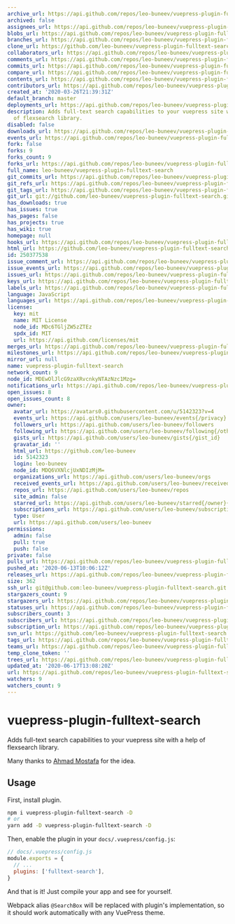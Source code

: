 ```yaml
---
archive_url: https://api.github.com/repos/leo-buneev/vuepress-plugin-fulltext-search/{archive_format}{/ref}
archived: false
assignees_url: https://api.github.com/repos/leo-buneev/vuepress-plugin-fulltext-search/assignees{/user}
blobs_url: https://api.github.com/repos/leo-buneev/vuepress-plugin-fulltext-search/git/blobs{/sha}
branches_url: https://api.github.com/repos/leo-buneev/vuepress-plugin-fulltext-search/branches{/branch}
clone_url: https://github.com/leo-buneev/vuepress-plugin-fulltext-search.git
collaborators_url: https://api.github.com/repos/leo-buneev/vuepress-plugin-fulltext-search/collaborators{/collaborator}
comments_url: https://api.github.com/repos/leo-buneev/vuepress-plugin-fulltext-search/comments{/number}
commits_url: https://api.github.com/repos/leo-buneev/vuepress-plugin-fulltext-search/commits{/sha}
compare_url: https://api.github.com/repos/leo-buneev/vuepress-plugin-fulltext-search/compare/{base}...{head}
contents_url: https://api.github.com/repos/leo-buneev/vuepress-plugin-fulltext-search/contents/{+path}
contributors_url: https://api.github.com/repos/leo-buneev/vuepress-plugin-fulltext-search/contributors
created_at: '2020-03-26T21:39:31Z'
default_branch: master
deployments_url: https://api.github.com/repos/leo-buneev/vuepress-plugin-fulltext-search/deployments
description: Adds full-text search capabilities to your vuepress site with a help
  of flexsearch library.
disabled: false
downloads_url: https://api.github.com/repos/leo-buneev/vuepress-plugin-fulltext-search/downloads
events_url: https://api.github.com/repos/leo-buneev/vuepress-plugin-fulltext-search/events
fork: false
forks: 9
forks_count: 9
forks_url: https://api.github.com/repos/leo-buneev/vuepress-plugin-fulltext-search/forks
full_name: leo-buneev/vuepress-plugin-fulltext-search
git_commits_url: https://api.github.com/repos/leo-buneev/vuepress-plugin-fulltext-search/git/commits{/sha}
git_refs_url: https://api.github.com/repos/leo-buneev/vuepress-plugin-fulltext-search/git/refs{/sha}
git_tags_url: https://api.github.com/repos/leo-buneev/vuepress-plugin-fulltext-search/git/tags{/sha}
git_url: git://github.com/leo-buneev/vuepress-plugin-fulltext-search.git
has_downloads: true
has_issues: true
has_pages: false
has_projects: true
has_wiki: true
homepage: null
hooks_url: https://api.github.com/repos/leo-buneev/vuepress-plugin-fulltext-search/hooks
html_url: https://github.com/leo-buneev/vuepress-plugin-fulltext-search
id: 250377538
issue_comment_url: https://api.github.com/repos/leo-buneev/vuepress-plugin-fulltext-search/issues/comments{/number}
issue_events_url: https://api.github.com/repos/leo-buneev/vuepress-plugin-fulltext-search/issues/events{/number}
issues_url: https://api.github.com/repos/leo-buneev/vuepress-plugin-fulltext-search/issues{/number}
keys_url: https://api.github.com/repos/leo-buneev/vuepress-plugin-fulltext-search/keys{/key_id}
labels_url: https://api.github.com/repos/leo-buneev/vuepress-plugin-fulltext-search/labels{/name}
language: JavaScript
languages_url: https://api.github.com/repos/leo-buneev/vuepress-plugin-fulltext-search/languages
license:
  key: mit
  name: MIT License
  node_id: MDc6TGljZW5zZTEz
  spdx_id: MIT
  url: https://api.github.com/licenses/mit
merges_url: https://api.github.com/repos/leo-buneev/vuepress-plugin-fulltext-search/merges
milestones_url: https://api.github.com/repos/leo-buneev/vuepress-plugin-fulltext-search/milestones{/number}
mirror_url: null
name: vuepress-plugin-fulltext-search
network_count: 9
node_id: MDEwOlJlcG9zaXRvcnkyNTAzNzc1Mzg=
notifications_url: https://api.github.com/repos/leo-buneev/vuepress-plugin-fulltext-search/notifications{?since,all,participating}
open_issues: 8
open_issues_count: 8
owner:
  avatar_url: https://avatars0.githubusercontent.com/u/5142323?v=4
  events_url: https://api.github.com/users/leo-buneev/events{/privacy}
  followers_url: https://api.github.com/users/leo-buneev/followers
  following_url: https://api.github.com/users/leo-buneev/following{/other_user}
  gists_url: https://api.github.com/users/leo-buneev/gists{/gist_id}
  gravatar_id: ''
  html_url: https://github.com/leo-buneev
  id: 5142323
  login: leo-buneev
  node_id: MDQ6VXNlcjUxNDIzMjM=
  organizations_url: https://api.github.com/users/leo-buneev/orgs
  received_events_url: https://api.github.com/users/leo-buneev/received_events
  repos_url: https://api.github.com/users/leo-buneev/repos
  site_admin: false
  starred_url: https://api.github.com/users/leo-buneev/starred{/owner}{/repo}
  subscriptions_url: https://api.github.com/users/leo-buneev/subscriptions
  type: User
  url: https://api.github.com/users/leo-buneev
permissions:
  admin: false
  pull: true
  push: false
private: false
pulls_url: https://api.github.com/repos/leo-buneev/vuepress-plugin-fulltext-search/pulls{/number}
pushed_at: '2020-06-13T10:06:12Z'
releases_url: https://api.github.com/repos/leo-buneev/vuepress-plugin-fulltext-search/releases{/id}
size: 362
ssh_url: git@github.com:leo-buneev/vuepress-plugin-fulltext-search.git
stargazers_count: 9
stargazers_url: https://api.github.com/repos/leo-buneev/vuepress-plugin-fulltext-search/stargazers
statuses_url: https://api.github.com/repos/leo-buneev/vuepress-plugin-fulltext-search/statuses/{sha}
subscribers_count: 3
subscribers_url: https://api.github.com/repos/leo-buneev/vuepress-plugin-fulltext-search/subscribers
subscription_url: https://api.github.com/repos/leo-buneev/vuepress-plugin-fulltext-search/subscription
svn_url: https://github.com/leo-buneev/vuepress-plugin-fulltext-search
tags_url: https://api.github.com/repos/leo-buneev/vuepress-plugin-fulltext-search/tags
teams_url: https://api.github.com/repos/leo-buneev/vuepress-plugin-fulltext-search/teams
temp_clone_token: ''
trees_url: https://api.github.com/repos/leo-buneev/vuepress-plugin-fulltext-search/git/trees{/sha}
updated_at: '2020-06-17T13:08:20Z'
url: https://api.github.com/repos/leo-buneev/vuepress-plugin-fulltext-search
watchers: 9
watchers_count: 9
---
```


# vuepress-plugin-fulltext-search

Adds full-text search capabilities to your vuepress site with a help of flexsearch library.

Many thanks to [Ahmad Mostafa](https://ahmadmostafa.com/2019/12/09/build-better-search-in-vuepress-site/) for the idea.

## Usage

First, install plugin.

```bash
npm i vuepress-plugin-fulltext-search -D
# or
yarn add -D vuepress-plugin-fulltext-search -D
```

Then, enable the plugin in your `docs/.vuepress/config.js`:

```js
// docs/.vuepress/config.js
module.exports = {
  // ...
  plugins: ['fulltext-search'],
}
```

And that is it! Just compile your app and see for yourself.

Webpack alias `@SearchBox` will be replaced with plugin's implementation, so it should work automatically with any
VuePress theme.
